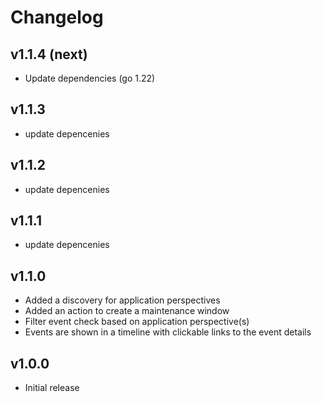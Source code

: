 # Changelog

## v1.1.4 (next)

- Update dependencies (go 1.22)

## v1.1.3

 - update depencenies

## v1.1.2

 - update depencenies

## v1.1.1

 - update depencenies

## v1.1.0

 - Added a discovery for application perspectives
 - Added an action to create a maintenance window
 - Filter event check based on application perspective(s)
 - Events are shown in a timeline with clickable links to the event details

## v1.0.0

 - Initial release